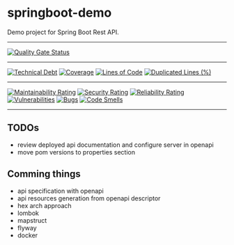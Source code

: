 # springboot-demo

Demo project for Spring Boot Rest API.

---
[![Quality Gate Status](https://sonarcloud.io/api/project_badges/measure?project=sgcharameli-github_springboot-demo&metric=alert_status)](https://sonarcloud.io/summary/new_code?id=sgcharameli-github_springboot-demo)

---
[![Technical Debt](https://sonarcloud.io/api/project_badges/measure?project=sgcharameli-github_springboot-demo&metric=sqale_index)](https://sonarcloud.io/summary/new_code?id=sgcharameli-github_springboot-demo)
[![Coverage](https://sonarcloud.io/api/project_badges/measure?project=sgcharameli-github_springboot-demo&metric=coverage)](https://sonarcloud.io/summary/new_code?id=sgcharameli-github_springboot-demo)
[![Lines of Code](https://sonarcloud.io/api/project_badges/measure?project=sgcharameli-github_springboot-demo&metric=ncloc)](https://sonarcloud.io/summary/new_code?id=sgcharameli-github_springboot-demo)
[![Duplicated Lines (%)](https://sonarcloud.io/api/project_badges/measure?project=sgcharameli-github_springboot-demo&metric=duplicated_lines_density)](https://sonarcloud.io/summary/new_code?id=sgcharameli-github_springboot-demo)

---
[![Maintainability Rating](https://sonarcloud.io/api/project_badges/measure?project=sgcharameli-github_springboot-demo&metric=sqale_rating)](https://sonarcloud.io/summary/new_code?id=sgcharameli-github_springboot-demo)
[![Security Rating](https://sonarcloud.io/api/project_badges/measure?project=sgcharameli-github_springboot-demo&metric=security_rating)](https://sonarcloud.io/summary/new_code?id=sgcharameli-github_springboot-demo)
[![Reliability Rating](https://sonarcloud.io/api/project_badges/measure?project=sgcharameli-github_springboot-demo&metric=reliability_rating)](https://sonarcloud.io/summary/new_code?id=sgcharameli-github_springboot-demo)
[![Vulnerabilities](https://sonarcloud.io/api/project_badges/measure?project=sgcharameli-github_springboot-demo&metric=vulnerabilities)](https://sonarcloud.io/summary/new_code?id=sgcharameli-github_springboot-demo)
[![Bugs](https://sonarcloud.io/api/project_badges/measure?project=sgcharameli-github_springboot-demo&metric=bugs)](https://sonarcloud.io/summary/new_code?id=sgcharameli-github_springboot-demo)
[![Code Smells](https://sonarcloud.io/api/project_badges/measure?project=sgcharameli-github_springboot-demo&metric=code_smells)](https://sonarcloud.io/summary/new_code?id=sgcharameli-github_springboot-demo)

---

## TODOs
- review deployed api documentation and configure server in openapi
- move pom versions to properties section

## Comming things

- api specification with openapi
- api resources generation from openapi descriptor
- hex arch approach
- lombok
- mapstruct
- flyway
- docker
